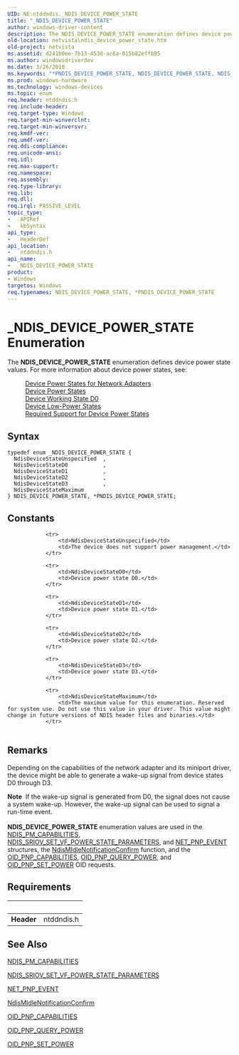 ```yaml
---
UID: NE:ntddndis._NDIS_DEVICE_POWER_STATE
title: "_NDIS_DEVICE_POWER_STATE"
author: windows-driver-content
description: The NDIS_DEVICE_POWER_STATE enumeration defines device power state values.
old-location: netvista\ndis_device_power_state.htm
old-project: netvista
ms.assetid: d241b0ee-7b13-453d-ac6a-015b82effb95
ms.author: windowsdriverdev
ms.date: 3/26/2018
ms.keywords: "*PNDIS_DEVICE_POWER_STATE, NDIS_DEVICE_POWER_STATE, NDIS_DEVICE_POWER_STATE enumeration [Network Drivers Starting with Windows Vista], NdisDeviceStateD0, NdisDeviceStateD1, NdisDeviceStateD2, NdisDeviceStateD3, NdisDeviceStateMaximum, NdisDeviceStateUnspecified, PNDIS_DEVICE_POWER_STATE, PNDIS_DEVICE_POWER_STATE enumeration pointer [Network Drivers Starting with Windows Vista], _NDIS_DEVICE_POWER_STATE, netvista.ndis_device_power_state, ntddndis/NDIS_DEVICE_POWER_STATE, ntddndis/NdisDeviceStateD0, ntddndis/NdisDeviceStateD1, ntddndis/NdisDeviceStateD2, ntddndis/NdisDeviceStateD3, ntddndis/NdisDeviceStateMaximum, ntddndis/NdisDeviceStateUnspecified, ntddndis/PNDIS_DEVICE_POWER_STATE"
ms.prod: windows-hardware
ms.technology: windows-devices
ms.topic: enum
req.header: ntddndis.h
req.include-header: 
req.target-type: Windows
req.target-min-winverclnt: 
req.target-min-winversvr: 
req.kmdf-ver: 
req.umdf-ver: 
req.ddi-compliance: 
req.unicode-ansi: 
req.idl: 
req.max-support: 
req.namespace: 
req.assembly: 
req.type-library: 
req.lib: 
req.dll: 
req.irql: PASSIVE_LEVEL
topic_type:
-	APIRef
-	kbSyntax
api_type:
-	HeaderDef
api_location:
-	ntddndis.h
api_name:
-	NDIS_DEVICE_POWER_STATE
product:
- Windows
targetos: Windows
req.typenames: NDIS_DEVICE_POWER_STATE, *PNDIS_DEVICE_POWER_STATE
---
```


# _NDIS_DEVICE_POWER_STATE Enumeration
The <b>NDIS_DEVICE_POWER_STATE</b> enumeration defines device power state values. For more information about device power states, see:<dl>
<dd>
<a href="https://msdn.microsoft.com/969aadc9-e797-4a07-9714-8c2c5a6357da">Device Power States for Network Adapters</a>
</dd>
<dd>
<a href="https://msdn.microsoft.com/library/windows/hardware/ff543162">Device Power States</a>
</dd>
<dd>
<a href="https://msdn.microsoft.com/library/windows/hardware/ff543210">Device Working State D0</a>
</dd>
<dd>
<a href="https://msdn.microsoft.com/library/windows/hardware/ff543186">Device Low-Power States</a>
</dd>
<dd>
<a href="https://msdn.microsoft.com/library/windows/hardware/ff561073">Required Support for Device Power States</a>
</dd>
</dl>

## Syntax
```
typedef enum _NDIS_DEVICE_POWER_STATE {
  NdisDeviceStateUnspecified  ,
  NdisDeviceStateD0           ,
  NdisDeviceStateD1           ,
  NdisDeviceStateD2           ,
  NdisDeviceStateD3           ,
  NdisDeviceStateMaximum
} NDIS_DEVICE_POWER_STATE, *PNDIS_DEVICE_POWER_STATE;
```

## Constants

<table>
            
                <tr>
                    <td>NdisDeviceStateUnspecified</td>
                    <td>The device does not support power management.</td>
                </tr>
            
                <tr>
                    <td>NdisDeviceStateD0</td>
                    <td>Device power state D0.</td>
                </tr>
            
                <tr>
                    <td>NdisDeviceStateD1</td>
                    <td>Device power state D1.</td>
                </tr>
            
                <tr>
                    <td>NdisDeviceStateD2</td>
                    <td>Device power state D2.</td>
                </tr>
            
                <tr>
                    <td>NdisDeviceStateD3</td>
                    <td>Device power state D3.</td>
                </tr>
            
                <tr>
                    <td>NdisDeviceStateMaximum</td>
                    <td>The maximum value for this enumeration. Reserved for system use. Do not use this value in your driver. This value might change in future versions of NDIS header files and binaries.</td>
                </tr>
</table>

## Remarks

Depending on the capabilities of the network adapter and its miniport driver, the device might be able to generate a wake-up signal from device states D0 through D3.

<div class="alert"><b>Note</b>  If the wake-up signal is generated from D0, the signal does not cause a system wake-up. However, the wake-up signal can be used to signal a run-time event.</div>
<div> </div>
<b>NDIS_DEVICE_POWER_STATE</b> enumeration values are used in the <a href="https://msdn.microsoft.com/library/windows/hardware/ff566748">NDIS_PM_CAPABILITIES</a>, <a href="https://msdn.microsoft.com/library/windows/hardware/hh451683">NDIS_SRIOV_SET_VF_POWER_STATE_PARAMETERS</a>,  and <a href="https://msdn.microsoft.com/library/windows/hardware/ff568751">NET_PNP_EVENT</a> structures, the <a href="https://msdn.microsoft.com/library/windows/hardware/hh451492">NdisMIdleNotificationConfirm</a> function, and the <a href="https://msdn.microsoft.com/library/windows/hardware/ff569774">OID_PNP_CAPABILITIES</a>, <a href="https://msdn.microsoft.com/library/windows/hardware/ff569778">OID_PNP_QUERY_POWER</a>, and <a href="https://msdn.microsoft.com/library/windows/hardware/ff569780">OID_PNP_SET_POWER</a> OID requests.

## Requirements
| &nbsp; | &nbsp; |
| ---- |:---- |
| **Header** | ntddndis.h |

## See Also

<a href="https://msdn.microsoft.com/library/windows/hardware/ff566748">NDIS_PM_CAPABILITIES</a>



<a href="https://msdn.microsoft.com/library/windows/hardware/hh451683">NDIS_SRIOV_SET_VF_POWER_STATE_PARAMETERS</a>



<a href="https://msdn.microsoft.com/library/windows/hardware/ff568751">NET_PNP_EVENT</a>



<a href="https://msdn.microsoft.com/library/windows/hardware/hh451492">NdisMIdleNotificationConfirm</a>



<a href="https://msdn.microsoft.com/library/windows/hardware/ff569774">OID_PNP_CAPABILITIES</a>



<a href="https://msdn.microsoft.com/library/windows/hardware/ff569778">OID_PNP_QUERY_POWER</a>



<a href="https://msdn.microsoft.com/library/windows/hardware/ff569780">OID_PNP_SET_POWER</a>